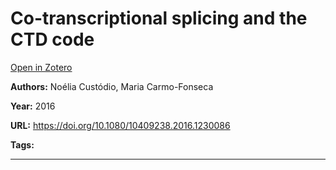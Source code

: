 # Co-transcriptional splicing and the CTD code
[Open in Zotero](zotero://select/items/@CustodioCarmo-Fonseca_2016)

**Authors:** Noélia Custódio, Maria Carmo-Fonseca

**Year:** 2016

**URL:** https://doi.org/10.1080/10409238.2016.1230086

**Tags:**

---